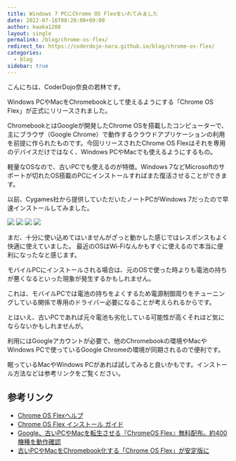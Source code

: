 ```yaml
---
title: Windows 7 PCにChrome OS Flexをいれてみました
date: 2022-07-16T08:20:00+09:00
author: kwaka1208
layout: single
permalink: /blog/chrome-os-flex/
redirect_to: https://coderdojo-nara.github.io/blog/chrome-os-flex/
categories:
  - blog
sidebar: true
---
```

こんにちは、CoderDojo奈良の若林です。

Windows PCやMacをChromebookとして使えるようにする「Chrome OS Flex」が正式にリリースされました。

ChromebookとはGoogleが開発したChrome OSを搭載したコンピューターで、主にブラウザ（Google Chrome）で動作するクラウドアプリケーションの利用を前提に作られたものです。今回リリースされたChrome OS Flexはそれを専用のデバイスだけではなく、Windows PCやMacでも使えるようにするもの。

軽量なOSなので、古いPCでも使えるのが特徴。Windows 7などMicrosoftのサポートが切れたOS搭載のPCにインストールすればまた復活させることができます。

以前、Cygames社から提供していただいたノートPCがWindows 7だったので早速インストールしてみました。

![](/assets/images/2022/chrome-os-flex1.jpg) ![](/assets/images/2022/chrome-os-flex2.jpg)
![](/assets/images/2022/chrome-os-flex3.jpg) ![](/assets/images/2022/chrome-os-flex4.jpg)

まだ、十分に使い込めてはいませんがざっと動かした感じではレスポンスもよく快適に使えていました。
最近のOSはWi-Fiなんかもすぐに使えるので本当に便利になったなと感じます。

モバイルPCにインストールされる場合は、元のOSで使った時よりも電池の持ちが悪くなるといった現象が発生するかもしれません。

これは、モバイルPCでは電池の持ちをよくするため電源制御周りをチューニングしている関係で専用のドライバー必要になることが考えられるからです。

とはいえ、古いPCであれば元々電池も劣化している可能性が高くそれほど気にならないかもしれませんが。

利用にはGoogleアカウントが必要で、他のChromebookの環境やMacやWindows PCで使っているGoogle Chromeの環境が同期されるので便利です。

眠っているMacやWindows PCがあれば試してみると良いかもです。インストール方法などは参考リンクをご覧ください。

## 参考リンク
- [Chrome OS Flexヘルプ](https://support.google.com/chromeosflex#topic=11618314)
- [Chrome OS Flex インストール ガイド](https://support.google.com/chromeosflex/answer/11552529?hl=ja)
- [Google、古いPCやMacを転生させる『ChromeOS Flex』無料配布。約400機種を動作確認](https://www.techno-edge.net/article/2022/07/15/94.html)
- [古いPCやMacをChromebook化する「Chrome OS Flex」が安定版に](https://www.itmedia.co.jp/news/articles/2207/15/news167.html)